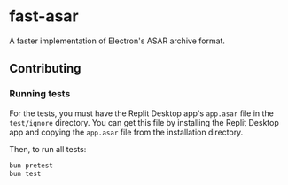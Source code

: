 # fast-asar

A faster implementation of Electron's ASAR archive format.

## Contributing

### Running tests

For the tests, you must have the Replit Desktop app's `app.asar` file in the `test/ignore` directory.
You can get this file by installing the Replit Desktop app and copying the `app.asar` file from the installation directory.

Then, to run all tests:

```sh
bun pretest
bun test
```
